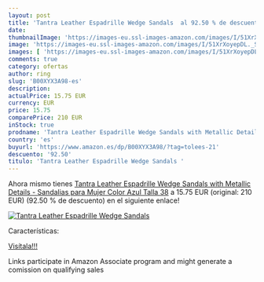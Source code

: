 ```yaml
---
layout: post
title: 'Tantra Leather Espadrille Wedge Sandals  al 92.50 % de descuento'
date: 
thumbnailImage: 'https://images-eu.ssl-images-amazon.com/images/I/51XrXoyepDL._SL200_.jpg'
image: 'https://images-eu.ssl-images-amazon.com/images/I/51XrXoyepDL._SL200_.jpg'
images: [ 'https://images-eu.ssl-images-amazon.com/images/I/51XrXoyepDL._SL200_.jpg' ]
comments: true
category: ofertas
author: ring
slug: 'B00XYX3A98-es'
description:
actualPrice: 15.75 EUR
currency: EUR
price: 15.75
comparePrice: 210 EUR
inStock: true
prodname: 'Tantra Leather Espadrille Wedge Sandals with Metallic Details - Sandalias para Mujer  Color Azul  Talla 38'
country: 'es'
buyurl: 'https://www.amazon.es/dp/B00XYX3A98/?tag=tolees-21'
descuento: '92.50'
titulo: 'Tantra Leather Espadrille Wedge Sandals '
---
```


Ahora mismo tienes [Tantra Leather Espadrille Wedge Sandals with Metallic Details - Sandalias para Mujer  Color Azul  Talla 38](https://www.amazon.es/dp/B00XYX3A98/?tag=tolees-21) a 15.75 EUR (original: 210 EUR) (92.50 %  de descuento) en el siguiente enlace!

[![Tantra Leather Espadrille Wedge Sandals ](https://images-eu.ssl-images-amazon.com/images/I/51XrXoyepDL._SL200_.jpg)](https://www.amazon.es/dp/B00XYX3A98/?tag=tolees-21)

Características:


[Visítala!!!](https://www.amazon.es/dp/B00XYX3A98/?tag=tolees-21)

Links participate in Amazon Associate program and might generate a comission on qualifying sales
